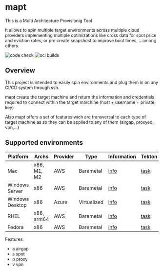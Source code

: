 # mapt

This is a Multi Architecture Provisionig Tool

It allows to spin multiple target environments across multiple cloud providers implementing multiple optimizations like cross data for spot price and eviction rates, or pre create snapshost to improve boot times, ...among others.

![code check](https://github.com/redhat-developer/mapt/actions/workflows/build-go.yaml/badge.svg)
![oci builds](https://github.com/redhat-developer/mapt/actions/workflows/build-oci.yaml/badge.svg)

## Overview

This project is intended to easily spin environments and plug them in on any CI/CD system through ssh. 

mapt create the target machine and return the information and credentials required to connect within the target marchine (host + username + private key)

Also mapt offers a set of features wich are transversal to each type of target machine as so they can be applied to any of them (airgap, proxyed, vpn,...)


## Supported environments

| Platform       | Archs         | Provider      | Type          | Information                | Tekton                                       | Features |
| -------------- | ------------- | ------------- | ------------- | -------------------------- | -------------------------------------------- | -------- |
| Mac            | x86, M1, M2   | AWS           | Baremetal     | [info](docs/aws/mac.md)    | [task](tkn/infra-aws-mac.yaml)               | a        | 
| Windows Server | x86           | AWS           | Baremetal     | [info](docs/aws/windows.md)| [task](tkn/infra-aws-windows-server.yaml)    | a,s      |
| Windows Desktop| x86           | Azure         | Virtualized   | [info](docs/azure.md)      | [task](tkn/infra-azure-windows-desktop.yaml) | s        |
| RHEL           | x86, arm64    | AWS           | Baremetal     | [info](docs/aws/rhel.md)   | [task](tkn/infra-aws-rhel.yaml)              | a,s      |
| Fedora         | x86           | AWS           | Baremetal     | [info](docs/aws/fedora.md) | [task](tkn/infra-aws-fedora.yaml)            | a,s      |

Features:

* a airgap
* s spot
* p proxy
* v vpn